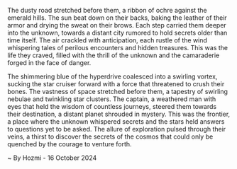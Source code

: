 
The dusty road stretched before them, a ribbon of ochre against the emerald hills. The sun beat down on their backs, baking the leather of their armor and drying the sweat on their brows. Each step carried them deeper into the unknown, towards a distant city rumored to hold secrets older than time itself. The air crackled with anticipation, each rustle of the wind whispering tales of perilous encounters and hidden treasures. This was the life they craved, filled with the thrill of the unknown and the camaraderie forged in the face of danger. 

The shimmering blue of the hyperdrive coalesced into a swirling vortex, sucking the star cruiser forward with a force that threatened to crush their bones. The vastness of space stretched before them, a tapestry of swirling nebulae and twinkling star clusters. The captain, a weathered man with eyes that held the wisdom of countless journeys, steered them towards their destination, a distant planet shrouded in mystery. This was the frontier, a place where the unknown whispered secrets and the stars held answers to questions yet to be asked. The allure of exploration pulsed through their veins, a thirst to discover the secrets of the cosmos that could only be quenched by the courage to venture forth. 

~ By Hozmi - 16 October 2024
